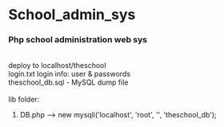 # School_admin_sys
<h3>Php school administration web sys</h3>

<br>deploy to localhost/theschool
<br>login.txt login info: user & passwords
<br>theschool_db.sql - MySQL dump file
<Br>
<br>lib folder:
<ol>
<li>DB.php --> new mysqli('localhost', 'root', '', 'theschool_db');
